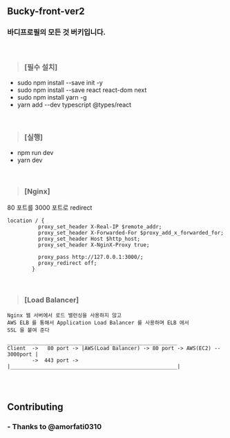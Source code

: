 ## Bucky-front-ver2   
### 바디프로필의 모든 것 버키입니다.
<br/>       
            
   
> ### [필수 설치]
* sudo npm install --save init -y
* sudo npm install --save react react-dom next 
* sudo npm install yarn -g
* yarn add --dev typescript @types/react
<br/> 

> ### [실행]
* npm run dev
* yarn dev 
<br/> 

> ### [Nginx]
80 포트를 3000 포트로 redirect    

```
location / {
          proxy_set_header X-Real-IP $remote_addr;
          proxy_set_header X-Forwarded-For $proxy_add_x_forwarded_for;
          proxy_set_header Host $http_host;
          proxy_set_header X-NginX-Proxy true;

          proxy_pass http://127.0.0.1:3000/;
          proxy_redirect off;
        }
```
<br/> 

> ### [Load Balancer]
 
```
Nginx 웹 서버에서 로드 밸런싱을 사용하지 않고 
AWS ELB 를 통해서 Application Load Balancer 를 사용하며 ELB 에서 
SSL 을 붙여 준다 
                        _______________________________________________________
Client  ->   80 port -> |AWS(Load Balancer) -> 80 port -> AWS(EC2) -- 3000port |
        ->  443 port -> |______________________________________________________|
        
```

<br/>

## Contributing
### - Thanks to @amorfati0310
